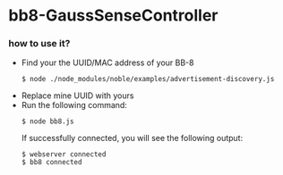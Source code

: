 # bb8-GaussSenseController

### how to use it?
* Find your the UUID/MAC address of your BB-8
    ```
    $ node ./node_modules/noble/examples/advertisement-discovery.js
    ```
* Replace mine UUID with yours
* Run the following command:
    ```
    $ node bb8.js
    ```
    If successfully connected, you will see the following output:
    ```
    $ webserver connected
    $ bb8 connected
    ```
